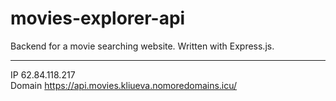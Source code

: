 # movies-explorer-api  

Backend for a movie searching website. Written with Express.js.  

-------------------------------------------------------------------------

IP 62.84.118.217  
Domain https://api.movies.kliueva.nomoredomains.icu/  
